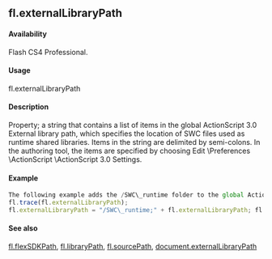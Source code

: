 ## fl.externalLibraryPath

#### Availability

Flash CS4 Professional.

#### Usage

fl.externalLibraryPath

#### Description

Property; a string that contains a list of items in the global ActionScript 3.0 External library path, which specifies the location of SWC files used as runtime shared libraries. Items in the string are delimited by semi-colons. In the authoring tool, the items are specified by choosing Edit \Preferences \ActionScript \ActionScript 3.0 Settings.

#### Example

```javascript
The following example adds the /SWC\_runtime folder to the global ActionScript 3.0 External library path:
fl.trace(fl.externalLibraryPath);
fl.externalLibraryPath = "/SWC\_runtime;" + fl.externalLibraryPath; fl.trace(fl.externalLibraryPath);

```
#### See also

[fl.flexSDKPath](#_bookmark488), [fl.libraryPath](#_bookmark500), [fl.sourcePath](#_bookmark543), [document.externalLibraryPath](#_bookmark195)
